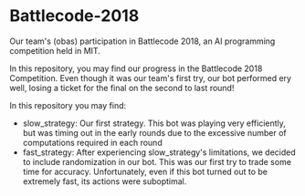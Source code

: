 # Battlecode-2018
Our team's (obas) participation in Battlecode 2018, an AI programming competition held in MIT.

In this repository, you may find our progress in the Battlecode 2018 Competition. Even though it was our team's first try, our bot performed ery well, losing a ticket for the final on the second to last round!

In this repository you may find:
  * slow_strategy: Our first strategy. This bot was playing very efficiently, but was timing out in the early rounds due to the excessive number of computations required in each round
  * fast_strategy: After experiencing slow_strategy's limitations, we decided to include randomization in our bot. This was our first try to trade some time for accuracy. Unfortunately, even if this bot turned out to be extremely fast, its actions were suboptimal.
  
